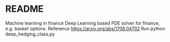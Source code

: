 # README #

Machine learning in finance 
Deep Learning based PDE solver for finance, e.g. basket options.
Reference https://arxiv.org/abs/1706.04702
Run python deep_hedging_class.py   
